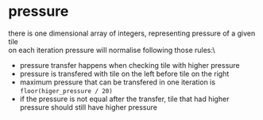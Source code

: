 # pressure
there is one dimensional array of integers, representing pressure of a given tile\
on each iteration pressure will normalise following those rules:\
 - pressure transfer happens when checking tile with higher pressure
 - pressure is transfered with tile on the left before tile on the right
 - maximum pressure that can be transfered in one iteration is `floor(higer_pressure / 20)`
 - if the pressure is not equal after the transfer, tile that had higher pressure should still have higher pressure
